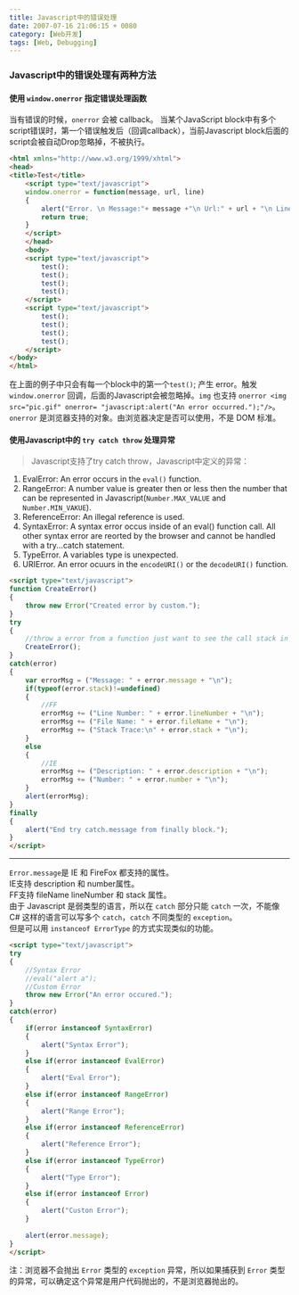 ```yaml
---
title: Javascript中的错误处理
date: 2007-07-16 21:06:15 + 0080
category: [Web开发]
tags: [Web, Debugging]
---
```


### Javascript中的错误处理有两种方法

#### 使用 `window.onerror` 指定错误处理函数  
当有错误的时候，`onerror` 会被 callback。 当某个JavaScript block中有多个script错误时，第一个错误触发后（回调callback），当前Javascript block后面的script会被自动Drop忽略掉，不被执行。   

```html
<html xmlns="http://www.w3.org/1999/xhtml">  
<head>  
<title>Test</title>  
    <script type="text/javascript">  
    window.onerror = function(message, url, line)  
    {  
        alert("Error. \n Message:"+ message +"\n Url:" + url + "\n Line:" + line)  
        return true;  
    }  
    </script>  
    </head>  
    <body>  
    <script type="text/javascript">  
        test(); 
        test(); 
        test(); 
        test(); 
    </script>  
    <script type="text/javascript">  
        test(); 
        test(); 
        test(); 
        test(); 
    </script>  
</body>  
</html>  
```
在上面的例子中只会有每一个block中的第一个`test()`; 产生 error。触发 `window.onerror` 回调，后面的Javascript会被忽略掉。`img` 也支持 `onerror <img src="pic.gif" onerror= "javascript:alert("An error occurred.");"/>`。`onerror` 是浏览器支持的对象。由浏览器决定是否可以使用，不是 DOM 标准。 

####  使用Javascript中的 `try catch throw` 处理异常

> Javascript支持了try catch throw，Javascript中定义的异常：
1. EvalError: An error occurs in the `eval()` function.  
1. RangeError: A number value is greater then or less then the number that can be represented in Javascript(`Number.MAX_VALUE` and `Number.MIN_VAKUE`).  
1. ReferenceError: An illegal reference is used.  
1. SyntaxError: A syntax error occus inside of an eval() function call. All other syntax error are reorted by the browser and cannot be handled with a try...catch statement.  
1. TypeError. A variables type is unexpected. 
1. URIError. An error ocuurs in the `encodeURI()` or the `decodeURI()` function.  

```html
<script type="text/javascript">  
function CreateError()  
{  
    throw new Error("Created error by custom."); 
}  
try  
{   
    //throw a error from a function just want to see the call stack in firefox.  
    CreateError(); 
}  
catch(error)  
{  
    var errorMsg = ("Message: " + error.message + "\n"); 
    if(typeof(error.stack)!=undefined)  
    {  
        //FF  
        errorMsg += ("Line Number: " + error.lineNumber + "\n");  
        errorMsg += ("File Name: " + error.fileName + "\n");  
        errorMsg += ("Stack Trace:\n" + error.stack + "\n");  
    }  
    else  
    {  
        //IE  
        errorMsg += ("Description: " + error.description + "\n");  
        errorMsg += ("Number: " + error.number + "\n");  
    }  
    alert(errorMsg); 
}  
finally  
{  
    alert("End try catch.message from finally block."); 
}  
</script>  
```
---  

`Error.message`是 IE 和 FireFox 都支持的属性。  
IE支持 description 和 number属性。  
FF支持 fileName lineNumber 和 stack 属性。  
由于 Javascript 是弱类型的语言，所以在 `catch` 部分只能 `catch` 一次，不能像 C# 这样的语言可以写多个 `catch`，`catch` 不同类型的 `exception`。  
但是可以用 `instanceof ErrorType` 的方式实现类似的功能。  

```html
<script type="text/javascript">  
try  
{ 
    //Syntax Error  
    //eval("alert a"); 
    //Custom Error  
    throw new Error("An error occured."); 
}  
catch(error)  
{  
    if(error instanceof SyntaxError)  
    {  
        alert("Syntax Error"); 
    }  
    else if(error instanceof EvalError)  
    {  
        alert("Eval Error"); 
    }  
    else if(error instanceof RangeError)  
    {  
        alert("Range Error"); 
    }  
    else if(error instanceof ReferenceError)  
    {  
        alert("Reference Error"); 
    }  
    else if(error instanceof TypeError)  
    {  
        alert("Type Error"); 
    }  
    else if(error instanceof Error)  
    {  
        alert("Custon Error"); 
    }
    
    alert(error.message); 
}  
</script>  
```

注：浏览器不会抛出 `Error` 类型的 `exception` 异常，所以如果捕获到 `Error` 类型的异常，可以确定这个异常是用户代码抛出的，不是浏览器抛出的。 

